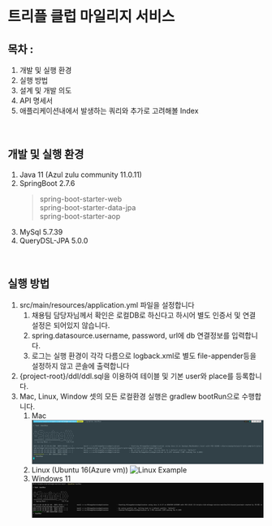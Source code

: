 # 트리플 클럽 마일리지 서비스
## 목차 : 
1. 개발 및 실행 환경
2. 실행 방법
3. 설계 및 개발 의도
4. API 명세서
5. 애플리케이션내에서 발생하는 쿼리와 추가로 고려해볼 Index

<br>

## 개발 및 실행 환경
1. Java 11 (Azul zulu community 11.0.11)  
2. SpringBoot 2.7.6  
   > spring-boot-starter-web  
   > spring-boot-starter-data-jpa  
   > spring-boot-starter-aop
3. MySql 5.7.39  
4. QueryDSL-JPA 5.0.0  

<br>  

## 실행 방법  
1. src/main/resources/application.yml 파일을 설정합니다  
   1. 채용팀 담당자님께서 확인은 로컬DB로 하신다고 하시어 별도 인증서 및 연결 설정은 되어있지 않습니다.  
   2. spring.datasource.username, password, url에 db 연결정보를 입력합니다.  
   3. 로그는 실행 환경이 각각 다름으로 logback.xml로 별도 file-appender등을 설정하지 않고 콘솔에 출력합니다  
2. {project-root}/ddl/ddl.sql을 이용하여 테이블 및 기본 user와 place를 등록합니다.
3. Mac, Linux, Window 셋의 모든 로컬환경 실행은 gradlew bootRun으로 수행합니다.
   1. Mac
      ![Mac Example](https://github.com/Sadowbass/triple-club-mileage-service/blob/main/images/run_mac.png)
   2. Linux (Ubuntu 16(Azure vm))
      ![Linux Example](https://github.com/Sadowbass/triple-club-mileage-service/blob/main/images/run_linux.png)
   3. Windows 11
      ![Window Example](https://github.com/Sadowbass/triple-club-mileage-service/blob/main/images/run_window.png)